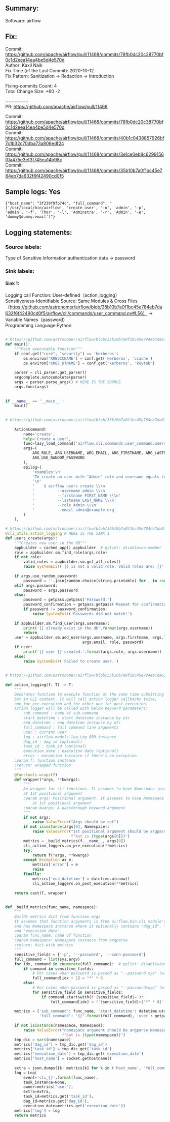 ## Summary:  
Software: airflow  
## Fix:  
Commit: https://github.com/apache/airflow/pull/11468/commits/78fb0dc20c38770bf0c1d2eea14ea4be5d4e570d  
Author: Kaxil Naik  
Fix Time (of the Last Commit): 2020-10-12  
Fix Pattern: Sanitization -> Redaction -> Introduction  
  
  
Fixing-commits Count: 4  
Total Change Size: +60 -2  
  

========  
PR: https://github.com/apache/airflow/pull/11468  
  
Commit: https://github.com/apache/airflow/pull/11468/commits/78fb0dc20c38770bf0c1d2eea14ea4be5d4e570d  
Commit: https://github.com/apache/airflow/pull/11468/commits/40b1c0438857926bf7c1b32c70dba73a806edf24  
Commit: https://github.com/apache/airflow/pull/11468/commits/3e1ce0eb8c6299156f0a475e3ef3f745ea14b98c  
Commit: https://github.com/apache/airflow/pull/11468/commits/35b10b7a0f1bc45e784eb7da632f6f42490cd0f5  
## Sample logs: Yes  
```  
{"host_name": "3f239f9fb74c", "full_command": "['/usr/local/bin/airflow', 'create_user', '-u', 'admin', '-p', 'admin', '-f', 'Thor', '-l', 'Adminstra', '-r', 'Admin', '-e', 'dummy@dummy.email']"}  
```  
## Logging statements:  
### Source labels:  
Type of Sensitive Information:authentication data -> password  
### Sink labels:  
#### Sink 1:  
Logging call Function:  User-defined（action_logging）  
Sensitiveness-Identifiable Source:  Same Modules & Cross Files（https://github.com/astronomer/airflow/blob/35b10b7a0f1bc45e784eb7da632f6f42490cd0f5/airflow/cli/commands/user_command.py#L56） -> Variable Names（password）  
Programming Language:Python  
```Python  
  
# https://github.com/astronomer/airflow/blob/35b10b7a0f1bc45e784eb7da632f6f42490cd0f5/airflow/__main__.py#L31-L44  
def main():  
    """Main executable function"""  
    if conf.get("core", "security") == 'kerberos':  
        os.environ['KRB5CCNAME'] = conf.get('kerberos', 'ccache')  
        os.environ['KRB5_KTNAME'] = conf.get('kerberos', 'keytab')  
  
    parser = cli_parser.get_parser()  
    argcomplete.autocomplete(parser)  
    args = parser.parse_args() # HERE IS THE SOURCE  
    args.func(args)  
  
  
if __name__ == '__main__':  
    main()  
  
  
# https://github.com/astronomer/airflow/blob/35b10b7a0f1bc45e784eb7da632f6f42490cd0f5/airflow/cli/cli_parser.py#L1167-L1186  
  
    ActionCommand(  
        name='create',  
        help='Create a user',  
        func=lazy_load_command('airflow.cli.commands.user_command.users_create'),  
        args=(  
            ARG_ROLE, ARG_USERNAME, ARG_EMAIL, ARG_FIRSTNAME, ARG_LASTNAME, ARG_PASSWORD,  
            ARG_USE_RANDOM_PASSWORD  
        ),  
        epilog=(  
            'examples:\n'  
            'To create an user with "Admin" role and username equals to "admin", run:\n'  
            '\n'  
            '    $ airflow users create \\\n'  
            '          --username admin \\\n'  
            '          --firstname FIRST_NAME \\\n'  
            '          --lastname LAST_NAME \\\n'  
            '          --role Admin \\\n'  
            '          --email admin@example.org'  
        )  
    ),  
  
# https://github.com/astronomer/airflow/blob/35b10b7a0f1bc45e784eb7da632f6f42490cd0f5/airflow/cli/commands/user_command.py#L44-L71  
@cli_utils.action_logging # HERE IS THE SINK 1  
def users_create(args):  
    """Creates new user in the DB"""  
    appbuilder = cached_app().appbuilder  # pylint: disable=no-member  
    role = appbuilder.sm.find_role(args.role)  
    if not role:  
        valid_roles = appbuilder.sm.get_all_roles()  
        raise SystemExit('{} is not a valid role. Valid roles are: {}'.format(args.role, valid_roles))  
  
    if args.use_random_password:  
        password = ''.join(random.choice(string.printable) for _ in range(16))  
    elif args.password:  
        password = args.password  
    else:  
        password = getpass.getpass('Password:')  
        password_confirmation = getpass.getpass('Repeat for confirmation:')  
        if password != password_confirmation:  
            raise SystemExit('Passwords did not match!')  
  
    if appbuilder.sm.find_user(args.username):  
        print('{} already exist in the db'.format(args.username))  
        return  
    user = appbuilder.sm.add_user(args.username, args.firstname, args.lastname,  
                                  args.email, role, password)  
    if user:  
        print('{} user {} created.'.format(args.role, args.username))  
    else:  
        raise SystemExit('Failed to create user.')  
  
  
# https://github.com/astronomer/airflow/blob/35b10b7a0f1bc45e784eb7da632f6f42490cd0f5/airflow/utils/cli.py#L47-L142  
  
def action_logging(f: T) -> T:  
    """  
    Decorates function to execute function at the same time submitting action_logging  
    but in CLI context. It will call action logger callbacks twice,  
    one for pre-execution and the other one for post-execution.  
    Action logger will be called with below keyword parameters:  
        sub_command : name of sub-command  
        start_datetime : start datetime instance by utc  
        end_datetime : end datetime instance by utc  
        full_command : full command line arguments  
        user : current user  
        log : airflow.models.log.Log ORM instance  
        dag_id : dag id (optional)  
        task_id : task_id (optional)  
        execution_date : execution date (optional)  
        error : exception instance if there's an exception  
    :param f: function instance  
    :return: wrapped function  
    """  
    @functools.wraps(f)  
    def wrapper(*args, **kwargs):  
        """  
        An wrapper for cli functions. It assumes to have Namespace instance  
        at 1st positional argument  
        :param args: Positional argument. It assumes to have Namespace instance  
            at 1st positional argument  
        :param kwargs: A passthrough keyword argument  
        """  
        if not args:  
            raise ValueError("Args should be set")  
        if not isinstance(args[0], Namespace):  
            raise ValueError("1st positional argument should be argparse.Namespace instance,"  
                             f"but is {type(args[0])}")  
        metrics = _build_metrics(f.__name__, args[0])  
        cli_action_loggers.on_pre_execution(**metrics)  
        try:  
            return f(*args, **kwargs)  
        except Exception as e:  
            metrics['error'] = e  
            raise  
        finally:  
            metrics['end_datetime'] = datetime.utcnow()  
            cli_action_loggers.on_post_execution(**metrics)  
  
    return cast(T, wrapper)  
  
  
def _build_metrics(func_name, namespace):  
    """  
    Builds metrics dict from function args  
    It assumes that function arguments is from airflow.bin.cli module's function  
    and has Namespace instance where it optionally contains "dag_id", "task_id",  
    and "execution_date".  
    :param func_name: name of function  
    :param namespace: Namespace instance from argparse  
    :return: dict with metrics  
    """  
    sensitive_fields = {'-p', '--password', '--conn-password'}  
    full_command = list(sys.argv)  
    for idx, command in enumerate(full_command):  # pylint: disable=too-many-nested-blocks  
        if command in sensitive_fields:  
            # For cases when password is passed as "--password xyz" (with space between key and value)  
            full_command[idx + 1] = "*" * 8  
        else:  
            # For cases when password is passed as "--password=xyz" (with '=' between key and value)  
            for sensitive_field in sensitive_fields:  
                if command.startswith(f'{sensitive_field}='):  
                    full_command[idx] = f'{sensitive_field}={"*" * 8}'  
  
    metrics = {'sub_command': func_name, 'start_datetime': datetime.utcnow(),  
               'full_command': '{}'.format(full_command), 'user': getpass.getuser()}  
  
    if not isinstance(namespace, Namespace):  
        raise ValueError("namespace argument should be argparse.Namespace instance,"  
                         f"but is {type(namespace)}")  
    tmp_dic = vars(namespace)  
    metrics['dag_id'] = tmp_dic.get('dag_id')  
    metrics['task_id'] = tmp_dic.get('task_id')  
    metrics['execution_date'] = tmp_dic.get('execution_date')  
    metrics['host_name'] = socket.gethostname()  
  
    extra = json.dumps({k: metrics[k] for k in ('host_name', 'full_command')})  
    log = Log(  
        event='cli_{}'.format(func_name),  
        task_instance=None,  
        owner=metrics['user'],  
        extra=extra,  
        task_id=metrics.get('task_id'),  
        dag_id=metrics.get('dag_id'),  
        execution_date=metrics.get('execution_date'))  
    metrics['log'] = log  
    return metrics  
  
```  
